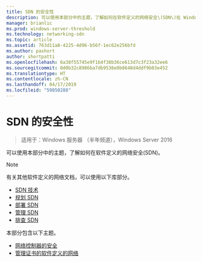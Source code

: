 ```yaml
---
title: SDN 的安全性
description: 可以使用本部分中的主题，了解如何在软件定义的网络安全\(SDN\)在 Windows Server 2016 Datacenter。
manager: brianlic
ms.prod: windows-server-threshold
ms.technology: networking-sdn
ms.topic: article
ms.assetid: 763d11a8-4225-4d96-b56f-1ec62e256bfd
ms.author: pashort
author: shortpatti
ms.openlocfilehash: 6a38f55745e9f1b4f38b36ce613d7c3f23a32ee6
ms.sourcegitcommit: 0d0b32c8986ba7db9536e0b8648d4ddf9b03e452
ms.translationtype: HT
ms.contentlocale: zh-CN
ms.lasthandoff: 04/17/2019
ms.locfileid: "59850288"
---
```

# <a name="security-for-sdn"></a>SDN 的安全性

>适用于：Windows 服务器 （半年频道），Windows Server 2016

可以使用本部分中的主题，了解如何在软件定义的网络安全\(SDN\)。

>[!Note]
>有关其他软件定义的网络文档，可以使用以下库部分。
>
> - [SDN 技术](../technologies/Software-Defined-Networking-Technologies.md)  
> - [规划 SDN](../plan/Plan-Software-Defined-Networking.md) 
> - [部署 SDN](../deploy/Deploy-Software-Defined-Networking.md)  
> - [管理 SDN](../manage/manage-sdn.md)  
> - [排查 SDN](../troubleshoot/Troubleshoot-Software-Defined-Networking.md)

本部分包含以下主题。

- [网络控制器的安全](nc-security.md)
- [管理证书的软件定义的网络](sdn-manage-certs.md)